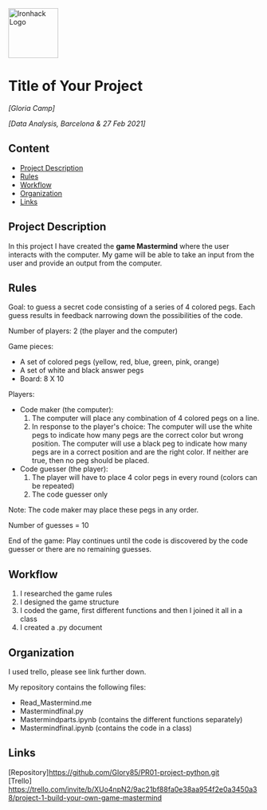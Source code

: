 <img src="https://bit.ly/2VnXWr2" alt="Ironhack Logo" width="100"/>

# Title of Your Project
*[Gloria Camp]*

*[Data Analysis, Barcelona & 27 Feb 2021]*

## Content
- [Project Description](#project-description)
- [Rules](#rules)
- [Workflow](#workflow)
- [Organization](#organization)
- [Links](#links)

## Project Description
In this project I have created the **game Mastermind** where the user interacts with the computer.  My game will be able to take an input from the user and provide an output from the computer. 

## Rules

Goal: to guess a secret code consisting of a series of 4 colored pegs. Each guess results in feedback narrowing down the possibilities of the code. 

Number of players: 2 (the player and the computer)

Game pieces: 

- A set of colored pegs (yellow, red, blue, green, pink, orange)
- A set of white and black answer pegs
- Board: 8 X 10

Players: 

- Code maker (the computer): 
    1. The computer will place any combination of 4 colored pegs on a line. 
    2. In response to the player's choice:
        The computer will use the white pegs to indicate how many pegs are the correct color but wrong position.
        The computer will use a black peg to indicate how many pegs are in a correct position and are the right color. 
        If neither are true, then no peg should be placed. 
- Code guesser (the player):
    1. The player will have to place 4 color pegs in every round (colors can be repeated)
    2. The code guesser only

Note: The code maker may place these pegs in any order. 

Number of guesses = 10

End of the game: Play continues until the code is discovered by the code guesser or there are no remaining guesses.

## Workflow

1. I researched the game rules
2. I designed the game structure 
3. I coded the game, first different functions and then I joined it all in a class
4. I created a .py document

## Organization
I used trello, please see link further down. 

My repository contains the following files: 
- Read_Mastermind.me 
- Mastermindfinal.py 
- Mastermindparts.ipynb (contains the different functions separately)
- Mastermindfinal.ipynb (contains the code in a class)


## Links

[Repository]https://github.com/Glory85/PR01-project-python.git  
[Trello] https://trello.com/invite/b/XUo4npN2/9ac21bf88fa0e38aa954f2e0a3450a38/project-1-build-your-own-game-mastermind
